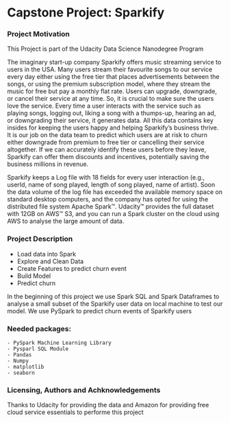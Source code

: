 # Capstone Project: Sparkify

### Project Motivation
This Project is part of the Udacity Data Science Nanodegree Program

The imaginary start-up company Sparkify offers music streaming service to users in the USA. Many users stream their favourite songs to our service every day either using the free tier that places advertisements between the songs, or using the premium subscription model, where they stream the music for free but pay a monthly flat rate. Users can upgrade, downgrade, or cancel their service at any time. So, it is crucial to make sure the users love the service. Every time a user interacts with the service such as playing songs, logging out, liking a song with a thumps-up, hearing an ad, or downgrading their service, it generates data. All this data contains key insides for keeping the users happy and helping Sparkify’s business thrive. It is our job on the data team to predict which users are at risk to churn either downgrade from premium to free tier or cancelling their service altogether. If we can accurately identify these users before they leave, Sparkify can offer them discounts and incentives, potentially saving the business millions in revenue.

Sparkify keeps a Log file with 18 fields for every user interaction (e.g., userId, name of song played, length of song played, name of artist). Soon the data volume of the log file has exceeded the available memory space on standard desktop computers, and the company has opted for using the distributed file system Apache Spark™. Udacity™ provides the full dataset with 12GB on AWS™ S3, and you can run a Spark cluster on the cloud using AWS  to analyse the large amount of data.



### Project Description
- Load data into Spark
- Explore and Clean Data
- Create Features to predict churn event
- Build Model
- Predict churn


In the beginning of this project we use Spark SQL and Spark Dataframes to analyse a small subset of the Sparkify user data on local machine to test our model. We use PySpark to predict churn events of Sparkify users

### Needed packages:
```
- PySpark Machine Learning Library
- Pysparl SQL Module
- Pandas
- Numpy
- matplotlib
- seaborn
```




### Licensing, Authors and Achknowledgements
Thanks to Udacity for providing the data and Amazon for providing free cloud service essentials to performe this project

